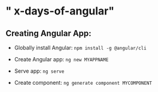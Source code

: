 # " x-days-of-angular" 

## Creating Angular App:
- Globally install Angular:
`` npm install -g @angular/cli ``

- Create Angular app:
`` ng new MYAPPNAME ``
    
- Serve app:
`` ng serve ``
    
- Create component:
`` ng generate component MYCOMPONENT ``

